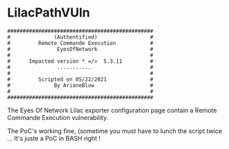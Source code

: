 # LilacPathVUln
```
###############################################
#              (Authentified)                 #
#         Remote Commande Execution           #
#               EyesOfNetwork                 #
#                                             #
#      Impacted version * =/>  5.3.11         #
#               ...........                   #
#                                             #
#         Scripted on 05/22/2021              #
#              By ArianeBlow                  #
#                                             #
###############################################
```

The Eyes Of Network Lilac exporter configuration page contain a Remote Commande Execution vulnerability. 

The PoC's working fine, (sometime you must have to lunch the script twice ... It's juste a PoC in BASH right !

